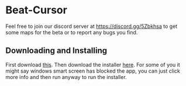 # Beat-Cursor
Feel free to join our discord server at https://discord.gg/5Zbkhsa to get some maps for the beta or to report any bugs you find.

## Downloading and Installing
First download [this](https://download.visualstudio.microsoft.com/download/pr/6a3a8a8b-4aaa-4d3f-bce6-b512f2ef5a2c/e6963fbe57cdd8258a9f0997cc3a6669/windowsdesktop-runtime-3.1.9-win-x64.exe).
Then download the installer [here](https://github.com/lolapus/Beat-Cursor/raw/main/Beat%20Cursor%20Installer.msi). For some of you it might say windows smart screen has blocked the app, you can just click more info and then run anyway to run the installer.
